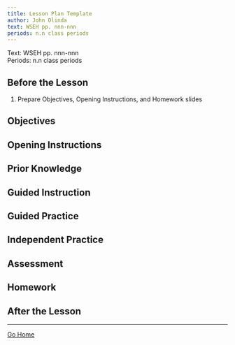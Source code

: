 ```yaml
---
title: Lesson Plan Template
author: John Olinda
text: WSEH pp. nnn-nnn
periods: n.n class periods
---
```


Text: WSEH pp. nnn-nnn  
Periods: n.n class periods

## Before the Lesson

1. Prepare Objectives, Opening Instructions, and Homework slides

## Objectives



## Opening Instructions



## Prior Knowledge



## Guided Instruction



## Guided Practice



## Independent Practice



## Assessment



## Homework



## After the Lesson

---

[Go Home](index.html)